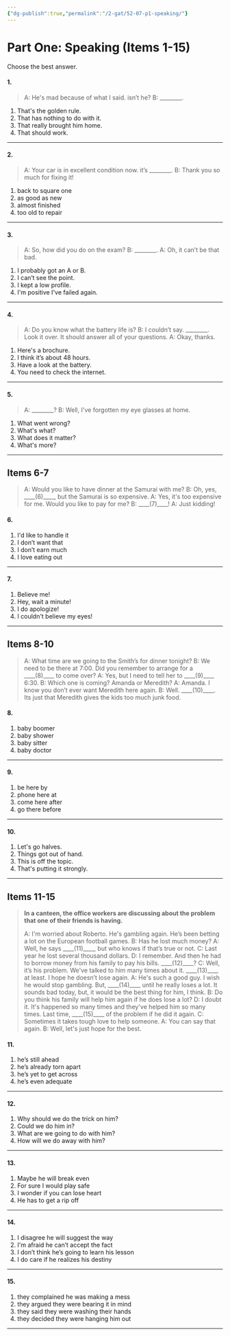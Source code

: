 ```yaml
---
{"dg-publish":true,"permalink":"/2-gat/52-07-p1-speaking/"}
---
```



# Part One: Speaking (Items 1-15)
Choose the best answer.
#### 1. 
> A: He's mad because of what I said. isn’t he?
> B: \_\_\_\_\_\_\_\_.
 
1. That's the golden rule.
2. That has nothing to do with it.
3. That really brought him home.
4. That should work.

---
#### 2. 
> A: Your car is in excellent condition now. it’s \_\_\_\_\_\_\_\_.
> B: Thank you so much for fixing it!
 
1. back to square one
2. as good as new
3. almost finished
4. too old to repair

---
#### 3. 
> A: So, how did you do on the exam?
> B: \_\_\_\_\_\_\_\_.
> A: Oh, it can’t be that bad.

1. I probably got an A or B.
2. I can’t see the point.
3. I kept a low profile.
4. I'm positive I've failed again.

---
#### 4.
> A: Do you know what the battery life is?
> B: I couldn’t say. \_\_\_\_\_\_\_\_. Look it over. It should answer all of your questions.
> A: Okay, thanks.

1. Here's a brochure.
2. I think it’s about 48 hours.
3. Have a look at the battery.
4. You need to check the internet.

---
#### 5.
> A: \_\_\_\_\_\_\_\_?
> B: Well, I've forgotten my eye glasses at home.

1. What went wrong?
2. What's what?
3. What does it matter?
4. What's more?

---
## Items 6-7
 
> A: Would you like to have dinner at the Samurai with me?
> B: Oh, yes, \_\_\_\_(6)\_\_\_\_, but the Samurai is so expensive.
> A: Yes, it's too expensive for me. Would you like to pay for me?
> B: \_\_\_\_(7)\_\_\_\_!
> A: Just kidding!

#### 6.
1. I'd like to handle it
2. I don’t want that
3. I don’t earn much
4. I love eating out

---
#### 7.
1. Believe me!
2. Hey, wait a minute!
3. I do apologize!
4. I couldn't believe my eyes!

---
## Items 8-10

> A: What time are we going to the Smith’s for dinner tonight?
> B: We need to be there at 7:00. Did you remember to arrange for a \_\_\_\_(8)\_\_\_\_ to come over?
> A: Yes, but I need to tell her to \_\_\_\_(9)\_\_\_\_ 6:30.
> B: Which one is coming? Amanda or Meredith?
> A: Amanda. I know you don’t ever want Meredith here again.
> B: Well. \_\_\_\_(10)\_\_\_\_. Its just that Meredith gives the kids too much junk food.

#### 8.
1. baby boomer
2. baby shower
3. baby sitter
4. baby doctor

---
#### 9.
1. be here by
2. phone here at
3. come here after
4. go there before

---
#### 10.
1. Let's go halves.
2. Things got out of hand.
3. This is off the topic.
4. That's putting it strongly.

---
## Items 11-15

> **In a canteen, the office workers are discussing about the problem that one of their friends is having.**
>
> A: I'm worried about Roberto. He's gambling again. He’s been betting a lot on the European football games.
> B: Has he lost much money?
> A: Well, he says \_\_\_\_(11)\_\_\_\_, but who knows if that’s true or not.
> C: Last year he lost several thousand dollars.
> D: I remember. And then he had to borrow money from his family to pay his bills. \_\_\_\_(12)\_\_\_\_?
> C: Well, it’s his problem. We've talked to him many times about it. \_\_\_\_(13)\_\_\_\_ at least. I hope he doesn’t lose again.
> A: He's such a good guy. I wish he would stop gambling. But, \_\_\_\_(14)\_\_\_\_ until he really loses a lot. It sounds bad
today, but, it would be the best thing for him, I think.
> B: Do you think his family will help him again if he does lose a lot?
> D: I doubt it. It's happened so many times and they've helped him so many times. Last time, \_\_\_\_(15)\_\_\_\_ of the problem if he did it again.
> C: Sometimes it takes tough love to help someone.
> A: You can say that again.
> B: Well, let's just hope for the best.

#### 11.
1. he’s still ahead
2. he’s already torn apart
3. he’s yet to get across
4. he’s even adequate

---
#### 12.
1. Why should we do the trick on him?
2. Could we do him in?
3. What are we going to do with him?
4. How will we do away with him?

---
#### 13.
1. Maybe he will break even
2. For sure I would play safe
3. I wonder if you can lose heart
4. He has to get a rip off

---
#### 14.
1. I disagree he will suggest the way
2. I'm afraid he can’t accept the fact
3. I don’t think he’s going to learn his lesson
4. I do care if he realizes his destiny

---
#### 15.
1. they complained he was making a mess
2. they argued they were bearing it in mind
3. they said they were washing their hands
4. they decided they were hanging him out

---
